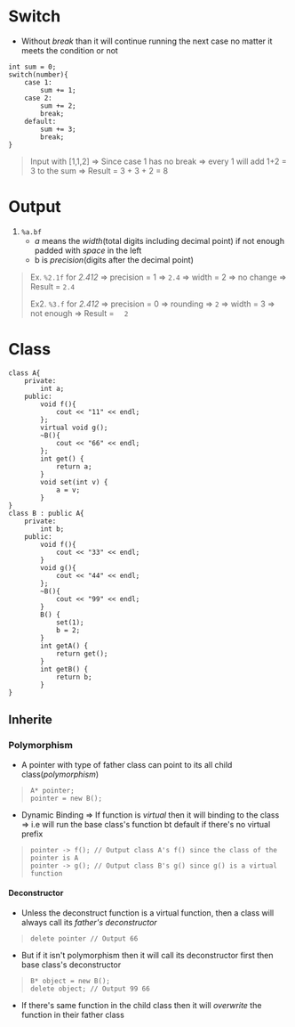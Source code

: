 # Switch
* Without *break* than it will continue running the next case no matter it meets the condition or not
```c=
int sum = 0;
switch(number){
    case 1:
        sum += 1;
    case 2:
        sum += 2;
        break;
    default:
        sum += 3;
        break;
}
```
> Input with [1,1,2] => Since case 1 has no break => every 1 will add 1+2 = 3 to the sum => Result = 3 + 3 + 2 = 8

# Output
1. ```%a.bf```
   * *a* means the *width*(total digits including decimal point) if not enough padded with *space* in the left
   * b is *precision*(digits after the decimal point)
> Ex. ```%2.1f``` for *2.412* => precision = 1 => ```2.4``` => width = 2 => no change => Result = ```2.4```  
> 
> Ex2. ```%3.f``` for *2.412* => precision = 0 => rounding => ```2``` => width = 3 => not enough => Result = ```  2```  
# Class
```c++=
class A{
    private:
        int a;
    public:
        void f(){
            cout << "11" << endl;
        };
        virtual void g();
        ~B(){
            cout << "66" << endl;
        };
        int get() {
            return a;
        }
        void set(int v) {
            a = v;
        }
}
class B : public A{
    private:
        int b;
    public:
        void f(){
            cout << "33" << endl;
        }
        void g(){
            cout << "44" << endl;
        };
        ~B(){
            cout << "99" << endl;
        }
        B() {
            set(1);
            b = 2;
        }
        int getA() {
            return get();
        }
        int getB() {
            return b;
        }
}
```
## Inherite
### Polymorphism
* A pointer with type of father class can point to its all child class(*polymorphism*)
> ```c++=
>A* pointer;
>pointer = new B();
> ```
* Dynamic Binding => If function is *virtual* then it will binding to the class => i.e will run the base class's function bt default if there's no virtual prefix
> ```c++=
> pointer -> f(); // Output class A's f() since the class of the pointer is A
> pointer -> g(); // Output class B's g() since g() is a virtual function
> ```
#### Deconstructor
* Unless the deconstruct function is a virtual function, then a class will always call its *father's deconstructor*
>```c++=
> delete pointer // Output 66
>```
* But if it isn't polymorphism then it will call its deconstructor first then base class's deconstructor
>```c++=
> B* object = new B();
> delete object; // Output 99 66
>```
* If there's same function in the child class then it will *overwrite* the function in their father class
